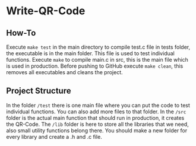 # Write-QR-Code
## How-To
Execute `make test` in the main directory to compile test.c file in tests folder, the executable is in the main folder. This file is used to test individual functions. Execute `make` to compile main.c in src, this is the main file which is used in production. Before pushing to GitHub execute `make clean`, this removes all executables and cleans the project.
## Project Structure
In the folder `/test` there is one main file where you can put the code to test individual functions. You can also add more files to that folder. In the `/src` folder is the actual main function that should run in production, it creates the QR-Code. The `/lib` folder is here to store all the libraries that we need, also small utility functions belong there. You should make a new folder for every library and create a .h and .c file.

